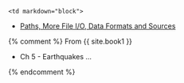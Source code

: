 	<td markdown="block">
* [Paths, More File I/O, Data Formats and Sources](slides/08/data-files-advanced.html)

</td>
{% comment %}
	<td markdown="block">
From {{ site.book1 }}

* Ch 5 - Earthquakes ...
<!--* [Debugging](lynda.com?)-->
</td>
{% endcomment %}
	<td markdown="block">

</td>
